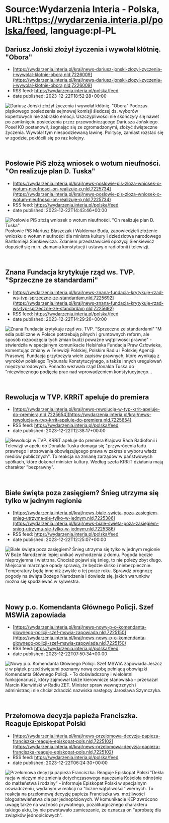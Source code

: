 # Source:Wydarzenia Interia - Polska, URL:https://wydarzenia.interia.pl/polska/feed, language:pl-PL

## Dariusz Joński złożył życzenia i wywołał kłótnię. "Obora"
 - [https://wydarzenia.interia.pl/kraj/news-dariusz-jonski-zlozyl-zyczenia-i-wywolal-klotnie-obora,nId,7226009](https://wydarzenia.interia.pl/kraj/news-dariusz-jonski-zlozyl-zyczenia-i-wywolal-klotnie-obora,nId,7226009)
 - RSS feed: https://wydarzenia.interia.pl/polska/feed
 - date published: 2023-12-22T18:52:28+00:00

<p><a href="https://wydarzenia.interia.pl/kraj/news-dariusz-jonski-zlozyl-zyczenia-i-wywolal-klotnie-obora,nId,7226009"><img align="left" alt="Dariusz Joński złożył życzenia i wywołał kłótnię. &quot;Obora&quot; " src="https://i.iplsc.com/dariusz-jonski-zlozyl-zyczenia-i-wywolal-klotnie-obora/000IA243C71KR6KC-C321.jpg" /></a>Podczas piątkowego posiedzenia sejmowej komisji śledczej ds. wyborów kopertowych nie zabrakło emocji. Uszczypliwości nie skończyły się nawet po zamknięciu posiedzenia przez przewodniczącego Dariusza Jońskiego. Poseł KO postanowił, żegnając się ze zgromadzonymi, złożyć świąteczne życzenia. Wywołał tym niespodziewaną lawinę. Politycy, zamiast rozstać się w zgodzie, pokłócili się po raz kolejny.</p><br clear="all" />

## Posłowie PiS złożą wniosek o wotum nieufności. "On realizuje plan D. Tuska"
 - [https://wydarzenia.interia.pl/kraj/news-poslowie-pis-zloza-wniosek-o-wotum-nieufnosci-on-realizuje-p,nId,7225734](https://wydarzenia.interia.pl/kraj/news-poslowie-pis-zloza-wniosek-o-wotum-nieufnosci-on-realizuje-p,nId,7225734)
 - RSS feed: https://wydarzenia.interia.pl/polska/feed
 - date published: 2023-12-22T14:43:46+00:00

<p><a href="https://wydarzenia.interia.pl/kraj/news-poslowie-pis-zloza-wniosek-o-wotum-nieufnosci-on-realizuje-p,nId,7225734"><img align="left" alt="Posłowie PiS złożą wniosek o wotum nieufności. &quot;On realizuje plan D. Tuska&quot;" src="https://i.iplsc.com/poslowie-pis-zloza-wniosek-o-wotum-nieufnosci-on-realizuje-p/000IA04EUHTO0001-C321.jpg" /></a>Posłowie PiS Mariusz Błaszczak i Waldemar Buda, zapowiedzieli złożenie wniosku o wotum nieufności dla ministra kultury i dziedzictwa narodowego Bartłomieja Sienkiewicza. Zdaniem przedstawicieli opozycji Sienkiewicz dopuścił się m.in. złamania konstytucji i ustawy o radiofonii i telewizji.</p><br clear="all" />

## Znana Fundacja krytykuje rząd ws. TVP. "Sprzeczne ze standardami"
 - [https://wydarzenia.interia.pl/kraj/news-znana-fundacja-krytykuje-rzad-ws-tvp-sprzeczne-ze-standardam,nId,7225692](https://wydarzenia.interia.pl/kraj/news-znana-fundacja-krytykuje-rzad-ws-tvp-sprzeczne-ze-standardam,nId,7225692)
 - RSS feed: https://wydarzenia.interia.pl/polska/feed
 - date published: 2023-12-22T14:29:26+00:00

<p><a href="https://wydarzenia.interia.pl/kraj/news-znana-fundacja-krytykuje-rzad-ws-tvp-sprzeczne-ze-standardam,nId,7225692"><img align="left" alt="Znana Fundacja krytykuje rząd ws. TVP. &quot;Sprzeczne ze standardami&quot;" src="https://i.iplsc.com/znana-fundacja-krytykuje-rzad-ws-tvp-sprzeczne-ze-standardam/000IA04HE5HYHI2T-C321.jpg" /></a>&quot;Media publiczne w Polsce potrzebują pilnych i gruntownych reform, ale sposób rozpoczęcia tych zmian budzi poważne wątpliwości prawne&quot; - stwierdziła w specjalnym komunikacie Helsińska Fundacja Praw Człowieka, komentując zmiany w Telewizji Polskiej, Polskim Radiu i Polskiej Agencji Prasowej. Fundacja przytoczyła wiele zapisów prawnych, które wynikają z wyroków polskiego Trybunału Konstytucyjnego, a także innych uregulowań międzynarodowych. Ponadto wezwała rząd Donalda Tuska do &quot;niezwłocznego podjęcia prac nad wprowadzeniem konstytucyjnego...</p><br clear="all" />

## Rewolucja w TVP. KRRiT apeluje do premiera
 - [https://wydarzenia.interia.pl/kraj/news-rewolucja-w-tvp-krrit-apeluje-do-premiera,nId,7225654](https://wydarzenia.interia.pl/kraj/news-rewolucja-w-tvp-krrit-apeluje-do-premiera,nId,7225654)
 - RSS feed: https://wydarzenia.interia.pl/polska/feed
 - date published: 2023-12-22T12:38:17+00:00

<p><a href="https://wydarzenia.interia.pl/kraj/news-rewolucja-w-tvp-krrit-apeluje-do-premiera,nId,7225654"><img align="left" alt="Rewolucja w TVP. KRRiT apeluje do premiera " src="https://i.iplsc.com/rewolucja-w-tvp-krrit-apeluje-do-premiera/000I9Z75X071JLD4-C321.jpg" /></a>Krajowa Rada Radiofonii i Telewizji w apelu do Donalda Tuska domaga się &quot;przywrócenia ładu prawnego i stosowania obowiązującego prawa w zakresie wyboru władz mediów publicznych&quot;. To reakcja na zmianę zarządów w państwowych spółkach, które dokonał minister kultury. Według szefa KRRiT działania mają charakter &quot;bezprawny&quot;.

</p><br clear="all" />

## Białe święta poza zasięgiem? Śnieg utrzyma się tylko w jednym regionie
 - [https://wydarzenia.interia.pl/kraj/news-biale-swieta-poza-zasiegiem-snieg-utrzyma-sie-tylko-w-jednym,nId,7225386](https://wydarzenia.interia.pl/kraj/news-biale-swieta-poza-zasiegiem-snieg-utrzyma-sie-tylko-w-jednym,nId,7225386)
 - RSS feed: https://wydarzenia.interia.pl/polska/feed
 - date published: 2023-12-22T12:25:07+00:00

<p><a href="https://wydarzenia.interia.pl/kraj/news-biale-swieta-poza-zasiegiem-snieg-utrzyma-sie-tylko-w-jednym,nId,7225386"><img align="left" alt="Białe święta poza zasięgiem? Śnieg utrzyma się tylko w jednym regionie " src="https://i.iplsc.com/biale-swieta-poza-zasiegiem-snieg-utrzyma-sie-tylko-w-jednym/000I9YTCQTW2MXVM-C321.jpg" /></a>W Boże Narodzenie lepiej unikać wychodzenia z domu. Pogoda będzie nieprzyjemna i wietrzna. Chociaż pojawi się śnieg, to nie poleży zbyt długo. Miejscami marznące opady sprawią, że będzie ślisko i niebezpiecznie. Temperatury będą inne niż zwykle o tej porze roku. Sprawdź prognozę pogody na święta Bożego Narodzenia i dowiedz się, jakich warunków można się spodziewać w sylwestra. </p><br clear="all" />

## Nowy p.o. Komendanta Głównego Policji. Szef MSWiA zapowiada
 - [https://wydarzenia.interia.pl/kraj/news-nowy-p-o-komendanta-glownego-policji-szef-mswia-zapowiada,nId,7225150](https://wydarzenia.interia.pl/kraj/news-nowy-p-o-komendanta-glownego-policji-szef-mswia-zapowiada,nId,7225150)
 - RSS feed: https://wydarzenia.interia.pl/polska/feed
 - date published: 2023-12-22T07:50:34+00:00

<p><a href="https://wydarzenia.interia.pl/kraj/news-nowy-p-o-komendanta-glownego-policji-szef-mswia-zapowiada,nId,7225150"><img align="left" alt="Nowy p.o. Komendanta Głównego Policji. Szef MSWiA zapowiada" src="https://i.iplsc.com/nowy-p-o-komendanta-glownego-policji-szef-mswia-zapowiada/000I9WIIXPTXBQST-C321.jpg" /></a>Jeszcze w piątek przed świętami poznamy nową osobę pełniącą obowiązki Komendanta Głównego Policji. - To doświadczony i wieloletni funkcjonariusz, który zajmował także kierownicze stanowiska - przekazał Marcin Kierwiński w Radiu ZET. Minister spraw wewnętrznych i administracji nie chciał zdradzić nazwiska następcy Jarosława Szymczyka. </p><br clear="all" />

## Przełomowa decyzja papieża Franciszka. Reaguje Episkopat Polski
 - [https://wydarzenia.interia.pl/kraj/news-przelomowa-decyzja-papieza-franciszka-reaguje-episkopat-pols,nId,7225102](https://wydarzenia.interia.pl/kraj/news-przelomowa-decyzja-papieza-franciszka-reaguje-episkopat-pols,nId,7225102)
 - RSS feed: https://wydarzenia.interia.pl/polska/feed
 - date published: 2023-12-22T06:24:30+00:00

<p><a href="https://wydarzenia.interia.pl/kraj/news-przelomowa-decyzja-papieza-franciszka-reaguje-episkopat-pols,nId,7225102"><img align="left" alt="Przełomowa decyzja papieża Franciszka. Reaguje Episkopat Polski" src="https://i.iplsc.com/przelomowa-decyzja-papieza-franciszka-reaguje-episkopat-pols/000I9W0RS2SW6433-C321.jpg" /></a>&quot;Deklaracja w niczym nie zmienia dotychczasowego nauczania Kościoła odnośnie do małżeństwa i rodziny&quot; - informuje Episkopat Polski w specjalnym oświadczeniu, wydanym w reakcji na &quot;liczne wątpliwości&quot; wiernych. To reakcja na przełomową decyzję papieża Franciszka ws. możliwości błogosławieństwa dla par jednopłciowych. W komunikacie KEP zwrócono uwagę także na ważność prywatnego, pozaliturgicznego charakteru takiego aktu, by nie powstawało zamieszanie, że oznacza on &quot;aprobatę dla związków jednopłciowych&quot;.</p><br clear="all" />

